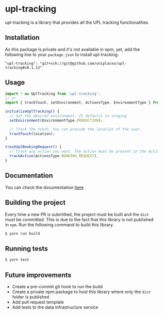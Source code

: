 # upl-tracking

upl-tracking is a library that provides all the UPL tracking functionalities

## Installation

As this package is private and it's not available in npm, yet, add the following line to your `package.json` to install upl-tracking:

```
"upl-tracking": "git+ssh://git@github.com/uniplaces/upl-tracking#v0.1.13"
```

## Usage

```js
import * as UplTracking from 'upl-tracking';
// or
import { trackTouch, setEnvironment, ActionsType, EnvironmentType } from 'upl-tracking';

initializeUplTracking() {
  // Set the desired environment. It defaults to staging
  setEnvironment(EnvironmentType.PRODUCTION);

  // Track the touch. You can provide the location of the user.
  trackTouch(location);
}

trackUplBookingRequest() {
  // Track any action you want. The action must be present in the ActionType enumerable.
  trackAction(ActionsType.BOOKING_REQUEST),
}
```

## Documentation

You can check the documentation [here](http://upl-tracking.uniplaces.com)

## Building the project

Every time a new PR is submitted, the project must be built and the `dist` must be committed.
This is due to the fact that this library is not published in `npm`.
Run the following command to build this library.

```bash
$ yarn run build
```

## Running tests

```bash
$ yarn test
```

## Future improvements

* Create a pre-commit git hook to run the build
* Create a private npm package to host this library where only the `dist` folder is published
* Add pull request template
* Add tests to the data infrastructure service
